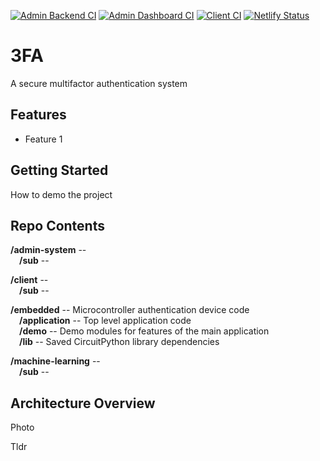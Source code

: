 [![Admin Backend CI](https://github.com/TODO-nwHacks-2023/3FA/actions/workflows/admin-backend.yml/badge.svg)](https://github.com/TODO-nwHacks-2023/3FA/actions/workflows/admin-backend.yml) [![Admin Dashboard CI](https://github.com/TODO-nwHacks-2023/3FA/actions/workflows/admin-frontend.yml/badge.svg)](https://github.com/TODO-nwHacks-2023/3FA/actions/workflows/admin-frontend.yml) [![Client CI](https://github.com/TODO-nwHacks-2023/3FA/actions/workflows/client.yml/badge.svg)](https://github.com/TODO-nwHacks-2023/3FA/actions/workflows/client.yml) [![Netlify Status](https://api.netlify.com/api/v1/badges/de6e4782-896a-48d9-ac91-0c10844f0a24/deploy-status)](https://app.netlify.com/sites/3fa/deploys)

# 3FA

A secure multifactor authentication system

## Features

- Feature 1

## Getting Started

How to demo the project

## Repo Contents

**/admin-system** -- <br>
&emsp;**/sub** -- <br>

**/client** -- <br>
&emsp;**/sub** -- <br>

**/embedded** -- Microcontroller authentication device code<br>
&emsp;**/application** -- Top level application code<br>
&emsp;**/demo** -- Demo modules for features of the main application<br>
&emsp;**/lib** -- Saved CircuitPython library dependencies<br>

**/machine-learning** -- <br>
&emsp;**/sub** -- <br>

## Architecture Overview

Photo

Tldr
